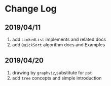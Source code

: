 # Change Log

## 2019/04/11 
1. add `LinkedList` implements and related docs
2. add `QuickSort` algorithm docs and Examples

## 2019/04/20
1. drawing by `graphviz`,substitute for `ppt`
2. add `tree` concepts and simple introduction
